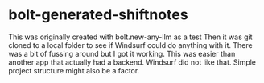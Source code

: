# bolt-generated-shiftnotes
This was originally created with bolt.new-any-llm as a test
Then it was git cloned to a local folder to see if Windsurf could do anything with it.
There was a bit of fussing around but I got it working. This was easier than another app that actually had a backend. Windsurf did not like that. Simple project structure might also be a factor.

